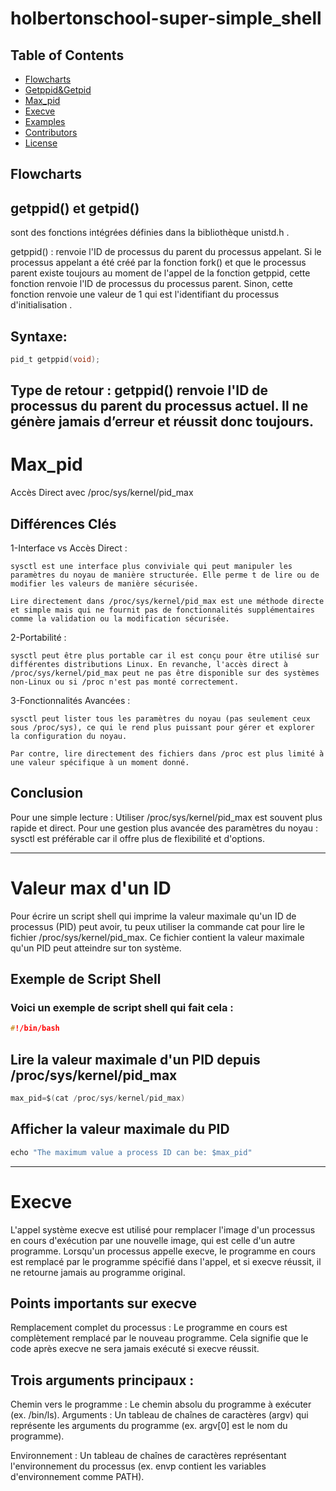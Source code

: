 # holbertonschool-super-simple_shell

## Table of Contents
- [Flowcharts](#flowcharts)
- [Getppid&Getpid](#getppid_getpid)
- [Max_pid](#max_pid)
- [Execve](#execve)
- [Examples](#examples)
- [Contributors](#contributors)
- [License](#license)

## Flowcharts



## getppid() et getpid()

 sont des fonctions intégrées définies dans la bibliothèque unistd.h .

getppid() : renvoie l'ID de processus du parent du processus appelant. Si le processus appelant a été créé par la fonction fork() et que le processus parent existe toujours au moment de l'appel de la fonction getppid, cette fonction renvoie l'ID de processus du processus parent. Sinon, cette fonction renvoie une valeur de 1 qui est l'identifiant du processus d'initialisation .

## Syntaxe:
```c
pid_t getppid(void);
```
Type de retour :
getppid() renvoie l'ID de processus du parent du processus actuel. Il ne génère jamais d’erreur et réussit donc toujours.
--------------------------------------------------------------------------

# Max_pid
Accès Direct avec /proc/sys/kernel/pid_max

## Différences Clés

1-Interface vs Accès Direct :

	sysctl est une interface plus conviviale qui peut manipuler les paramètres du noyau de manière structurée. Elle perme t de lire ou de modifier les valeurs de manière sécurisée.

	Lire directement dans /proc/sys/kernel/pid_max est une méthode directe et simple mais qui ne fournit pas de fonctionnalités supplémentaires comme la validation ou la modification sécurisée.

2-Portabilité :

	sysctl peut être plus portable car il est conçu pour être utilisé sur différentes distributions Linux. En revanche, l'accès direct à /proc/sys/kernel/pid_max peut ne pas être disponible sur des systèmes non-Linux ou si /proc n'est pas monté correctement.

3-Fonctionnalités Avancées :

	sysctl peut lister tous les paramètres du noyau (pas seulement ceux sous /proc/sys), ce qui le rend plus puissant pour gérer et explorer la configuration du noyau.

	Par contre, lire directement des fichiers dans /proc est plus limité à une valeur spécifique à un moment donné.

## Conclusion
Pour une simple lecture : Utiliser /proc/sys/kernel/pid_max est souvent plus rapide et direct.
Pour une gestion plus avancée des paramètres du noyau : sysctl est préférable car il offre plus de flexibilité et d'options.

--------------------------------------------------------------------------

# Valeur max d'un ID
Pour écrire un script shell qui imprime la valeur maximale qu'un ID de processus (PID) peut avoir, tu peux utiliser la commande cat pour lire le fichier /proc/sys/kernel/pid_max. Ce fichier contient la valeur maximale qu'un PID peut atteindre sur ton système.

## Exemple de Script Shell
### Voici un exemple de script shell qui fait cela :
```c
#!/bin/bash
```
## Lire la valeur maximale d'un PID depuis /proc/sys/kernel/pid_max
```c
max_pid=$(cat /proc/sys/kernel/pid_max)
```
## Afficher la valeur maximale du PID
```c
echo "The maximum value a process ID can be: $max_pid"
```
--------------------------------------------------------------------------
# Execve

L'appel système execve est utilisé pour remplacer l'image d'un processus en cours d'exécution par une nouvelle image, qui est celle d'un autre programme. Lorsqu'un processus appelle execve, le programme en cours est remplacé par le programme spécifié dans l'appel, et si execve réussit, il ne retourne jamais au programme original.

## Points importants sur execve
Remplacement complet du processus : Le programme en cours est complètement remplacé par le nouveau programme. Cela signifie que le code après execve ne sera jamais exécuté si execve réussit.

## Trois arguments principaux :

Chemin vers le programme :
Le chemin absolu du programme à exécuter (ex. /bin/ls).
Arguments : Un tableau de chaînes de caractères (argv) qui représente les arguments du programme (ex. argv[0] est le nom du programme).

Environnement : Un tableau de chaînes de caractères représentant l'environnement du processus (ex. envp contient les variables d'environnement comme PATH).

